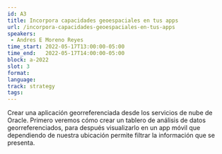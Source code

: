 ```yaml
---
id: A3
title: Incorpora capacidades geoespaciales en tus apps
url: /incorpora-capacidades-geoespaciales-en-tus-apps
speakers:
 - Andres E Moreno Reyes
time_start: 2022-05-17T13:00:00-05:00
time_end:   2022-05-17T14:00:00-05:00
block: a-2022
slot: 3
format: 
language: 
track: strategy
tags:
---
```


Crear una aplicación georreferenciada desde los servicios de nube de Oracle. Primero veremos cómo crear un tablero de análisis de datos georreferenciados, para después visualizarlo en un app móvil que dependiendo de nuestra ubicación permite filtrar la información que se presenta.

